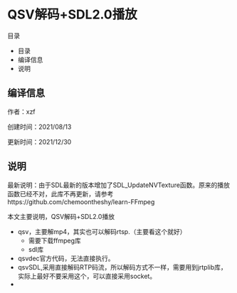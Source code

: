 # QSV解码+SDL2.0播放

目录

- 目录
- 编译信息
- 说明

## 编译信息

作者：xzf

创建时间：2021/08/13

更新时间：2021/12/30

## 说明
最新说明：由于SDL最新的版本增加了SDL_UpdateNVTexture函数。原来的播放函数已经不对，此库不再更新，请参考https://github.com/chemoontheshy/learn-FFmpeg

本文主要说明，QSV解码+SDL2.0播放

- qsv，主要解mp4，其实也可以解码rtsp.（主要看这个就好）
  - 需要下载ffmpeg库
  - sdl库
- qsvdec官方代码，无法直接执行。
- qsvSDL,采用直接解码RTP码流，所以解码方式不一样，需要用到jrtplib库，实际上最好不要采用这个，可以直接采用socket。
- 
